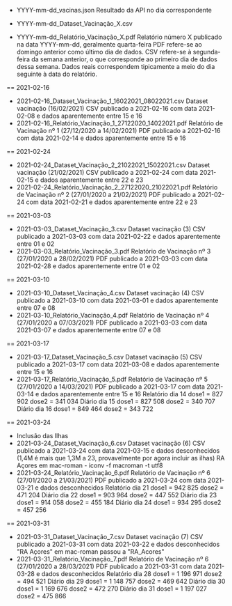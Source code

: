 
- YYYY-mm-dd_vacinas.json
Resultado da API no dia correspondente


- YYYY-mm-dd_Dataset_Vacinação_X.csv
- YYYY-mm-dd_Relatório_Vacinação_X.pdf
Relatório número X publicado na data YYYY-mm-dd, geralmente quarta-feira
PDF refere-se ao domingo anterior como último dia de dados.
CSV refere-se à segunda-feira da semana anterior, o que corresponde ao primeiro dia de dados dessa semana.
Dados reais correspondem tipicamente a meio do dia seguinte à data do relatório.


== 2021-02-16
- 2021-02-16_Dataset_Vacinação_1_16022021_08022021.csv
Dataset vacinação (16/02/2021)
CSV publicado a 2021-02-16 com data 2021-02-08 e dados aparentemente entre 15 e 16 
- 2021-02-16_Relatório_Vacinação_1_27122020_14022021.pdf
Relatório de Vacinação nº 1 (27/12/2020 a 14/02/2021)
PDF publicado a 2021-02-16 com data 2021-02-14 e dados aparentemente entre 15 e 16

== 2021-02-24
- 2021-02-24_Dataset_Vacinação_2_21022021_15022021.csv
Dataset vacinação (21/02/2021)
CSV publicado a 2021-02-24 com data 2021-02-15 e dados aparentemente entre 22 e 23
- 2021-02-24_Relatório_Vacinação_2_27122020_21022021.pdf
Relatório de Vacinação nº 2 (27/01/2020 a 21/02/2021)
PDF publicado a 2021-02-24 com data 2021-02-21 e dados aparentemente entre 22 e 23

== 2021-03-03
- 2021-03-03_Dataset_Vacinação_3.csv
Dataset vacinação (3)
CSV publicado a 2021-03-03 com data 2021-02-22 e dados aparentemente entre 01 e 02
- 2021-03-03_Relatório_Vacinação_3.pdf
Relatório de Vacinação nº 3 (27/01/2020 a 28/02/2021)
PDF publicado a 2021-03-03 com data 2021-02-28 e dados aparentemente entre 01 e 02

== 2021-03-10
- 2021-03-10_Dataset_Vacinação_4.csv
Dataset vacinação (4)
CSV publicado a 2021-03-10 com data 2021-03-01 e dados aparentemente entre 07 e 08
- 2021-03-10_Relatório_Vacinação_4.pdf
Relatório de Vacinação nº 4 (27/01/2020 a 07/03/2021)
PDF publicado a 2021-03-03 com data 2021-03-07 e dados aparentemente entre 07 e 08

== 2021-03-17
- 2021-03-17_Dataset_Vacinação_5.csv
Dataset vacinação (5)
CSV publicado a 2021-03-17 com data 2021-03-08 e dados aparentemente entre 15 e 16
- 2021-03-17_Relatório_Vacinação_5.pdf
Relatório de Vacinação nº 5 (27/01/2020 a 14/03/2021)
PDF publicado a 2021-03-17 com data 2021-03-14 e dados aparentemente entre 15 e 16
Relatório dia 14 dose1 = 827 902 dose2 = 341 034
Diário    dia 15 dose1 = 827 508 dose2 = 340 707
Diário    dia 16 dose1 = 849 464 dose2 = 343 722

== 2021-03-24
- Inclusão das Ilhas
- 2021-03-24_Dataset_Vacinação_6.csv
Dataset vacinação (6)
CSV publicado a 2021-03-24 com data 2021-03-15 e dados desconhecidos
(1,4M é mais que 1,3M a 23, provavelmente por agora incluir as ilhas)
RA Açores em mac-roman - iconv -f macroman  -t utf8 
- 2021-03-24_Relatório_Vacinação_6.pdf
Relatório de Vacinação nº 6 (27/01/2020 a 21/03/2021)
PDF publicado a 2021-03-24 com data 2021-03-21 e dados desconhecidos
Relatório dia 21 dose1 = 942 825 dose2 = 471 204
Diário    dia 22 dose1 = 903 964 dose2 = 447 552
Diário    dia 23 dose1 = 914 058 dose2 = 455 184
Diário    dia 24 dose1 = 934 295 dose2 = 457 256

== 2021-03-31
- 2021-03-31_Dataset_Vacinação_7.csv
Dataset vacinação (7)
CSV publicado a 2021-03-31 com data 2021-03-22 e dados desconhecidos
"RA Açores" em mac-roman passou a "RA_Acores"
- 2021-03-31_Relatório_Vacinação_7.pdf
Relatório de Vacinação nº 6 (27/01/2020 a 28/03/2021)
PDF publicado a 2021-03-31 com data 2021-03-28 e dados desconhecidos
Relatório dia 28 dose1 = 1 196 971 dose2 = 494 521
Diário    dia 29 dose1 = 1 148 757 dose2 = 469 642
Diário    dia 30 dose1 = 1 169 676 dose2 = 472 270
Diário    dia 31 dose1 = 1 197 027 dose2 = 475 866
